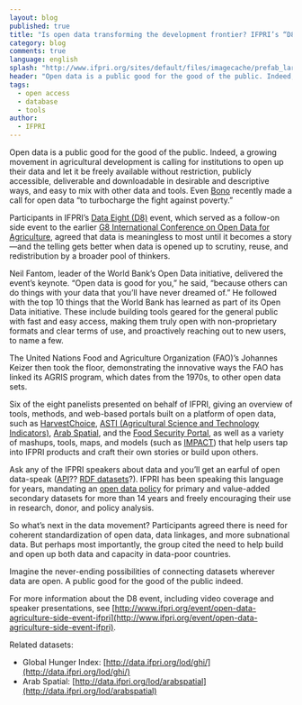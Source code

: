 ```yaml
---
layout: blog
published: true
title: "Is open data transforming the development frontier? IFPRI’s “D8” participants think so."
category: blog
comments: true
language: english
splash: "http://www.ifpri.org/sites/default/files/imagecache/prefab_large/Harvest-Choice-screenshot2.jpg"
header: "Open data is a public good for the good of the public. Indeed, a growing movement in agricultural development is calling for institutions to open up their data and let it be freely available without restriction, publicly accessible, deliverable and downloadable in desirable and descriptive ways, and easy to mix with other data and tools."
tags: 
  - open access
  - database
  - tools
author: 
  - IFPRI
---
```


Open data is a public good for the good of the public. Indeed, a growing movement in agricultural development is calling for institutions to open up their data and let it be freely available without restriction, publicly accessible, deliverable and downloadable in desirable and descriptive ways, and easy to mix with other data and tools. Even [Bono](http://blogs.worldbank.org/opendata/bono-and-data-beyond-2015-how-can-the-bank-measure-up) recently made a call for open data “to turbocharge the fight against poverty.”

Participants in IFPRI’s [Data Eight (D8)](http://www.ifpri.org/event/open-data-agriculture-side-event-ifpri) event, which served as a follow-on side event to the earlier [G8 International Conference on Open Data for Agriculture](https://sites.google.com/site/g8opendataconference/home), agreed that data is meaningless to most until it becomes a story—and the telling gets better when data is opened up to scrutiny, reuse, and redistribution by a broader pool of thinkers.
<!-- more -->
Neil Fantom, leader of the World Bank’s Open Data initiative, delivered the event’s keynote. “Open data is good for you,” he said, “because others can do things with your data that you’ll have never dreamed of.” He followed with the top 10 things that the World Bank has learned as part of its Open Data initiative. These include building tools geared for the general public with fast and easy access, making them truly open with non-proprietary formats and clear terms of use, and proactively reaching out to new users, to name a few.

The United Nations Food and Agriculture Organization (FAO)’s Johannes Keizer then took the floor, demonstrating the innovative ways the FAO has linked its AGRIS program, which dates from the 1970s, to other open data sets.

Six of the eight panelists presented on behalf of IFPRI, giving an overview of tools, methods, and web-based portals built on a platform of open data, such as [HarvestChoice](http://harvestchoice.org/), [ASTI (Agricultural Science and Technology Indicators)](http://www.asti.cgiar.org/), [Arab Spatial](http://www.arabspatial.org/), and the [Food Security Portal](http://www.foodsecurityportal.org/), as well as a variety of mashups, tools, maps, and models (such as [IMPACT](http://www.ifpri.org/book-751/ourwork/program/impact-model)) that help users tap into IFPRI products and craft their own stories or build upon others.

Ask any of the IFPRI speakers about data and you’ll get an earful of open data-speak ([API](http://en.wikipedia.org/wiki/Application_programming_interface)?? [RDF datasets](http://www.rdfabout.com/quickintro.xpd)?). IFPRI has been speaking this language for years, mandating an [open data policy](http://dvn.iq.harvard.edu/dvn/dv/IFPRI) for primary and value-added secondary datasets for more than 14 years and freely encouraging their use in research, donor, and policy analysis.

So what’s next in the data movement? Participants agreed there is need for coherent standardization of open data, data linkages, and more subnational data. But perhaps most importantly, the group cited the need to help build and open up both data and capacity in data-poor countries.

Imagine the never-ending possibilities of connecting datasets wherever data are open. A public good for the good of the public indeed.

For more information about the D8 event, including video coverage and speaker presentations, see [http://www.ifpri.org/event/open-data-agriculture-side-event-ifpri](http://www.ifpri.org/event/open-data-agriculture-side-event-ifpri).

Related datasets:
* Global Hunger Index: [http://data.ifpri.org/lod/ghi/](http://data.ifpri.org/lod/ghi/)
* Arab Spatial: [http://data.ifpri.org/lod/arabspatial](http://data.ifpri.org/lod/arabspatial)